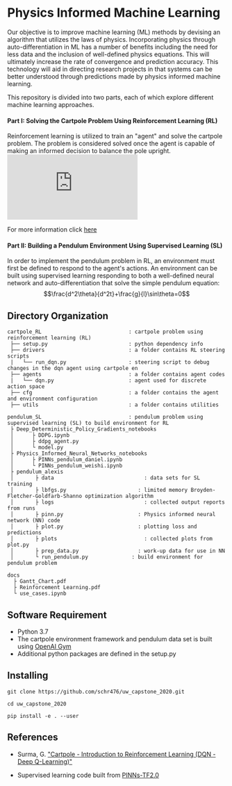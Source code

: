 # Physics Informed Machine Learning 
Our objective is to improve machine learning (ML) methods by devising an algorithm that utilizes the laws of physics. Incorporating physics through auto-differentiation in ML has a number of benefits including the need for less data and the inclusion of well-defined physics equations. This will ultimately increase the rate of convergence and prediction accuracy. This technology will aid in directing research projects in that systems can be better understood through predictions made by physics informed machine learning. 

This repository is divided into two parts, each of which explore different machine learning approaches. 

#### Part I: Solving the Cartpole Problem Using Reinforcement Learning (RL)
Reinforcement learning is utilized to train an "agent" and solve the cartpole problem. The problem is considered solved once the agent is capable of making an informed decision to balance the pole upright. 
![solved cartpole demo](https://github.com/schr476/uw_capstone_2020/cartpole_RL/static/solved_cartpole.gjf)

For more information click [here](https://github.com/schr476/uw_capstone_2020/tree/master/cartpole_RL)

#### Part II: Building a Pendulum Environment Using Supervised Learning (SL)
In order to implement the pendulum problem in RL, an environment must first be defined to respond to the agent's actions. An environment can be built using supervised learning responding to both a well-defined neural network and auto-differentiation that solve the simple pendulum equation: 
$$\frac{d^2\theta}{d^2t}+\frac{g}{l}\sin\theta=0$$


## Directory Organization
```
cartpole_RL                            : cartpole problem using reinforcement learning (RL)
 ├── setup.py                          : python dependency info
 ├── drivers                           : a folder contains RL steering scripts
 |   └── run_dqn.py                    : steering script to debug changes in the dqn agent using cartpole en
 ├── agents                            : a folder contains agent codes
 |   └── dqn.py                        : agent used for discrete action space 
 ├── cfg                               : a folder contains the agent and environment configuration
 ├── utils                             : a folder contains utilities

pendulum_SL                            : pendulum problem using supervised learning (SL) to build environment for RL
 ├ Deep_Deterministic_Policy_Gradients_notebooks
 │      ├ DDPG.ipynb
 │      ├ ddpg_agent.py
 │      └ model.py
 ├ Physics_Informed_Neural_Networks_notebooks
 │      ├ PINNs_pendulum_daniel.ipynb
 │      └ PINNs_pendulum_weishi.ipynb
 ├ pendulum_alexis
 │       ├ data				                : data sets for SL training
 │       ├ lbfgs.py			              : limited memory Broyden-Fletcher-Goldfarb-Shanno optimization algorithm 
 │       ├ logs				                : collected output reports from runs
 │       ├ pinn.py			              : Physics informed neural network (NN) code
 │       ├ plot.py			              : plotting loss and predictions
 │       ├ plots			                : collected plots from plot.py
 │       ├ prep_data.py			          : work-up data for use in NN
 │       └ run_pendulum.py		        : build environment for pendulum problem

docs
  ├ Gantt_Chart.pdf
  ├ Reinforcement Learning.pdf
  └ use_cases.ipynb
```
## Software Requirement
* Python 3.7 
* The cartpole environment framework and pendulum data set is built using [OpenAI Gym](https://gym.openai.com) 
* Additional python packages are defined in the setup.py  

## Installing 
```
git clone https://github.com/schr476/uw_capstone_2020.git

cd uw_capstone_2020

pip install -e . --user
```

## References
* Surma, G. ["Cartpole - Introduction to Reinforcement Learning (DQN - Deep Q-Learning)"](https://towardsdatascience.com/cartpole-introduction-to-reinforcement-learning-ed0eb5b58288)

* Supervised learning code built from [PINNs-TF2.0](https://github.com/pierremtb/PINNs-TF2.0)
